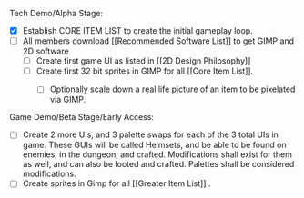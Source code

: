 Tech Demo/Alpha Stage:
- [x] Establish CORE ITEM LIST to create the initial gameplay loop.
- [ ] All members download [[Recommended Software List]] to get GIMP and 2D software
	- [ ] Create first game UI as listed in [[2D Design Philosophy]]
	- [ ] Create first 32 bit sprites in GIMP for all [[Core Item List]].
		- [ ] Optionally scale down a real life picture of an item to be pixelated via GIMP.


Game Demo/Beta Stage/Early Access:
- [ ] Create 2 more UIs, and 3 palette swaps for each of the 3 total UIs in game. These GUIs will be called Helmsets, and be able to be found on enemies, in the dungeon, and crafted. Modifications shall exist for them as well, and can also be looted and crafted. Palettes shall be considered modifications.
- [ ] Create sprites in Gimp for all [[Greater Item List]] .
